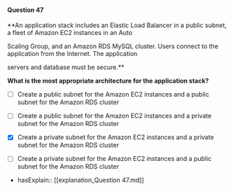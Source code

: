 #### Question  47

**An application stack includes an Elastic Load Balancer in a public subnet, a fleet of Amazon EC2 instances in an Auto

Scaling Group, and an Amazon RDS MySQL cluster. Users connect to the application from the Internet. The application

servers and database must be secure.**

**What is the most appropriate architecture for the application stack?**

- [ ] Create a public subnet for the Amazon EC2 instances and a public subnet for the Amazon RDS cluster

- [ ] Create a public subnet for the Amazon EC2 instances and a private subnet for the Amazon RDS cluster

- [x] Create a private subnet for the Amazon EC2 instances and a private subnet for the Amazon RDS cluster

- [ ] Create a private subnet for the Amazon EC2 instances and a public subnet for the Amazon RDS cluster

- hasExplain:: [[explanation_Question  47.md]]

